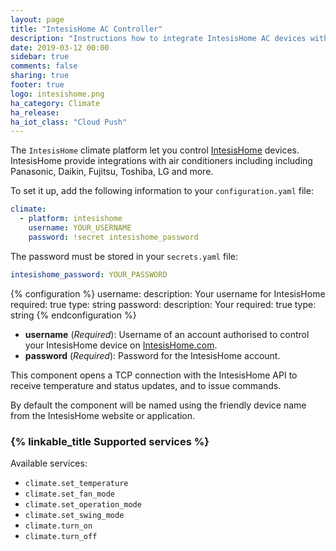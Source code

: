 ```yaml
---
layout: page
title: "IntesisHome AC Controller"
description: "Instructions how to integrate IntesisHome AC devices with Home Assistant"
date: 2019-03-12 00:00
sidebar: true
comments: false
sharing: true
footer: true
logo: intesishome.png
ha_category: Climate
ha_release: 
ha_iot_class: "Cloud Push"
---
```


The `IntesisHome` climate platform let you control [IntesisHome](https://www.intesishome.com) devices. IntesisHome provide integrations with air conditioners including including Panasonic, Daikin, Fujitsu, Toshiba, LG and more.

To set it up, add the following information to your `configuration.yaml` file:

```yaml
climate:
  - platform: intesishome
    username: YOUR_USERNAME
    password: !secret intesishome_password
```

The password must be stored in your `secrets.yaml` file:
```yaml
intesishome_password: YOUR_PASSWORD
```

{% configuration %}
username:
  description: Your username for IntesisHome
  required: true
  type: string
password:
  description: Your 
  required: true
  type: string
{% endconfiguration %}

- **username** (*Required*): Username of an account authorised to control your IntesisHome device on [IntesisHome.com](https://user.intesishome.com).
- **password** (*Required*): Password for the IntesisHome account.

This component opens a TCP connection with the IntesisHome API to receive temperature and status updates, and to issue commands.

By default the component will be named using the friendly device name from the IntesisHome website or application.

### {% linkable_title Supported services %}
Available services: 
- `climate.set_temperature`
- `climate.set_fan_mode`
- `climate.set_operation_mode`
- `climate.set_swing_mode`
- `climate.turn_on`
- `climate.turn_off`

